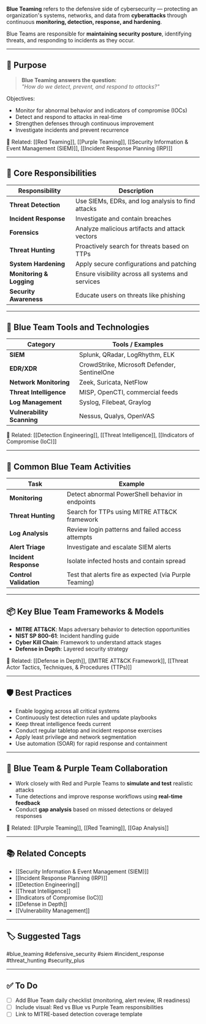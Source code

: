 **Blue Teaming** refers to the defensive side of cybersecurity — protecting an organization's systems, networks, and data from **cyberattacks** through continuous **monitoring, detection, response, and hardening**.

Blue Teams are responsible for **maintaining security posture**, identifying threats, and responding to incidents as they occur.

---

## 🎯 Purpose

> **Blue Teaming answers the question:**  
> _"How do we detect, prevent, and respond to attacks?"_

Objectives:
- Monitor for abnormal behavior and indicators of compromise (IOCs)
- Detect and respond to attacks in real-time
- Strengthen defenses through continuous improvement
- Investigate incidents and prevent recurrence

📎 Related: [[Red Teaming]], [[Purple Teaming]], [[Security Information & Event Management (SIEM)]], [[Incident Response Planning (IRP)]]

---

## 🧱 Core Responsibilities

| Responsibility         | Description                                           |
|-------------------------|-------------------------------------------------------|
| **Threat Detection**     | Use SIEMs, EDRs, and log analysis to find attacks     |
| **Incident Response**    | Investigate and contain breaches                      |
| **Forensics**            | Analyze malicious artifacts and attack vectors        |
| **Threat Hunting**       | Proactively search for threats based on TTPs          |
| **System Hardening**     | Apply secure configurations and patching              |
| **Monitoring & Logging** | Ensure visibility across all systems and services     |
| **Security Awareness**   | Educate users on threats like phishing                |

---

## 🧠 Blue Team Tools and Technologies

| Category            | Tools / Examples                                    |
|----------------------|-----------------------------------------------------|
| **SIEM**             | Splunk, QRadar, LogRhythm, ELK                      |
| **EDR/XDR**          | CrowdStrike, Microsoft Defender, SentinelOne       |
| **Network Monitoring**| Zeek, Suricata, NetFlow                            |
| **Threat Intelligence** | MISP, OpenCTI, commercial feeds                 |
| **Log Management**   | Syslog, Filebeat, Graylog                           |
| **Vulnerability Scanning** | Nessus, Qualys, OpenVAS                    |

📎 Related: [[Detection Engineering]], [[Threat Intelligence]], [[Indicators of Compromise (IoC)]]

---

## 🔁 Common Blue Team Activities

| Task                      | Example                                               |
|---------------------------|--------------------------------------------------------|
| **Monitoring**            | Detect abnormal PowerShell behavior in endpoints      |
| **Threat Hunting**        | Search for TTPs using MITRE ATT&CK framework           |
| **Log Analysis**          | Review login patterns and failed access attempts       |
| **Alert Triage**          | Investigate and escalate SIEM alerts                   |
| **Incident Response**     | Isolate infected hosts and contain spread              |
| **Control Validation**    | Test that alerts fire as expected (via Purple Teaming) |

---

## 📦 Key Blue Team Frameworks & Models

- **MITRE ATT&CK**: Maps adversary behavior to detection opportunities
- **NIST SP 800-61**: Incident handling guide
- **Cyber Kill Chain**: Framework to understand attack stages
- **Defense in Depth**: Layered security strategy

📎 Related: [[Defense in Depth]], [[MITRE ATT&CK Framework]], [[Threat Actor Tactics, Techniques, & Procedures (TTPs)]]

---

## 🛡 Best Practices

- Enable logging across all critical systems
- Continuously test detection rules and update playbooks
- Keep threat intelligence feeds current
- Conduct regular tabletop and incident response exercises
- Apply least privilege and network segmentation
- Use automation (SOAR) for rapid response and containment

---

## 🤝 Blue Team & Purple Team Collaboration

- Work closely with Red and Purple Teams to **simulate and test** realistic attacks
- Tune detections and improve response workflows using **real-time feedback**
- Conduct **gap analysis** based on missed detections or delayed responses

📎 Related: [[Purple Teaming]], [[Red Teaming]], [[Gap Analysis]]

---

## 📚 Related Concepts

- [[Security Information & Event Management (SIEM)]]
- [[Incident Response Planning (IRP)]]
- [[Detection Engineering]]
- [[Threat Intelligence]]
- [[Indicators of Compromise (IoC)]]
- [[Defense in Depth]]
- [[Vulnerability Management]]

---

## 🏷 Suggested Tags

#blue_teaming #defensive_security #siem #incident_response #threat_hunting #security_plus

---

## ✅ To Do

- [ ] Add Blue Team daily checklist (monitoring, alert review, IR readiness)
- [ ] Include visual: Red vs Blue vs Purple Team responsibilities
- [ ] Link to MITRE-based detection coverage template
